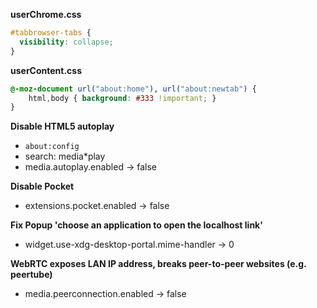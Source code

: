**userChrome.css**

```css
#tabbrowser-tabs {
  visibility: collapse;
}
```

**userContent.css**
```css
@-moz-document url("about:home"), url("about:newtab") {
    html,body { background: #333 !important; }
}
```

**Disable HTML5 autoplay**
- `about:config`  
- search: media*play
- media.autoplay.enabled -> false

**Disable Pocket**
- extensions.pocket.enabled -> false

**Fix Popup 'choose an application to open the localhost link'**
- widget.use-xdg-desktop-portal.mime-handler -> 0

**WebRTC exposes LAN IP address, breaks peer-to-peer websites (e.g. peertube)**
- media.peerconnection.enabled -> false

